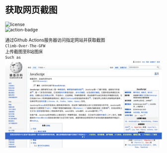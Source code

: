 # 获取网页截图
![license](https://img.shields.io/github/license/shanmite/Capture-Web-Page)  
![action-badge](https://github.com/shanmite/Capture-Web-Page/workflows/Run%20in%20Nodejs/badge.svg)  

通过Github Actions服务器访问指定网站并获取截图  
`Climb-Over-The-GFW`  
上传截图至B站图床  
`Such as`  
![example](.github/images/example.png)
